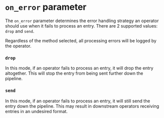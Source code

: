 # `on_error` parameter
The `on_error` parameter determines the error handling strategy an operator should use when it fails to process an entry. There are 2 supported values: `drop` and `send`.

Regardless of the method selected, all processing errors will be logged by the operator.

### `drop`
In this mode, if an operator fails to process an entry, it will drop the entry altogether. This will stop the entry from being sent further down the pipeline.

### `send`
In this mode, if an operator fails to process an entry, it will still send the entry down the pipeline. This may result in downstream operators receiving entries in an undesired format.